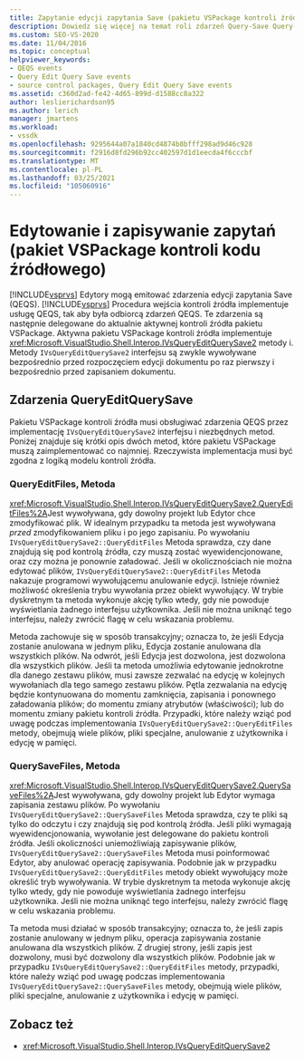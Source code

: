 ```yaml
---
title: Zapytanie edycji zapytania Save (pakietu VSPackage kontroli źródła) | Microsoft Docs
description: Dowiedz się więcej na temat roli zdarzeń Query-Save Query-Edit i sposobu ich obsługi przez pakietu VSPackage kontroli źródła.
ms.custom: SEO-VS-2020
ms.date: 11/04/2016
ms.topic: conceptual
helpviewer_keywords:
- QEQS events
- Query Edit Query Save events
- source control packages, Query Edit Query Save events
ms.assetid: c360d2ad-fe42-4d65-899d-d1588cc8a322
author: leslierichardson95
ms.author: lerich
manager: jmartens
ms.workload:
- vssdk
ms.openlocfilehash: 9295644a07a1840cd4874b8bfff298ad9d46c928
ms.sourcegitcommit: f2916d8fd296b92cc402597d1d1eecda4f6cccbf
ms.translationtype: MT
ms.contentlocale: pl-PL
ms.lasthandoff: 03/25/2021
ms.locfileid: "105060916"
---
```

# <a name="query-edit-query-save-source-control-vspackage"></a>Edytowanie i zapisywanie zapytań (pakiet VSPackage kontroli kodu źródłowego)
[!INCLUDE[vsprvs](../../code-quality/includes/vsprvs_md.md)] Edytory mogą emitować zdarzenia edycji zapytania Save (QEQS). [!INCLUDE[vsprvs](../../code-quality/includes/vsprvs_md.md)] Procedura wejścia kontroli źródła implementuje usługę QEQS, tak aby była odbiorcą zdarzeń QEQS. Te zdarzenia są następnie delegowane do aktualnie aktywnej kontroli źródła pakietu VSPackage. Aktywna pakietu VSPackage kontroli źródła implementuje <xref:Microsoft.VisualStudio.Shell.Interop.IVsQueryEditQuerySave2> metody i. Metody `IVsQueryEditQuerySave2` interfejsu są zwykle wywoływane bezpośrednio przed rozpoczęciem edycji dokumentu po raz pierwszy i bezpośrednio przed zapisaniem dokumentu.

## <a name="queryeditquerysave-events"></a>Zdarzenia QueryEditQuerySave
 Pakietu VSPackage kontroli źródła musi obsługiwać zdarzenia QEQS przez implementację `IVsQueryEditQuerySave2` interfejsu i niezbędnych metod. Poniżej znajduje się krótki opis dwóch metod, które pakietu VSPackage muszą zaimplementować co najmniej. Rzeczywista implementacja musi być zgodna z logiką modelu kontroli źródła.

### <a name="queryeditfiles-method"></a>QueryEditFiles, Metoda
 <xref:Microsoft.VisualStudio.Shell.Interop.IVsQueryEditQuerySave2.QueryEditFiles%2A>Jest wywoływana, gdy dowolny projekt lub Edytor chce zmodyfikować plik. W idealnym przypadku ta metoda jest wywoływana *przed* zmodyfikowaniem pliku i po jego zapisaniu. Po wywołaniu `IVsQueryEditQuerySave2::QueryEditFiles` Metoda sprawdza, czy dane znajdują się pod kontrolą źródła, czy muszą zostać wyewidencjonowane, oraz czy można je ponownie załadować. Jeśli w okolicznościach nie można edytować plików, `IVsQueryEditQuerySave2::QueryEditFiles` Metoda nakazuje programowi wywołującemu anulowanie edycji. Istnieje również możliwość określenia trybu wywołania przez obiekt wywołujący. W trybie dyskretnym ta metoda wykonuje akcję tylko wtedy, gdy nie powoduje wyświetlania żadnego interfejsu użytkownika. Jeśli nie można uniknąć tego interfejsu, należy zwrócić flagę w celu wskazania problemu.

 Metoda zachowuje się w sposób transakcyjny; oznacza to, że jeśli Edycja zostanie anulowana w jednym pliku, Edycja zostanie anulowana dla wszystkich plików. Na odwrót, jeśli Edycja jest dozwolona, jest dozwolona dla wszystkich plików. Jeśli ta metoda umożliwia edytowanie jednokrotne dla danego zestawu plików, musi zawsze zezwalać na edycję w kolejnych wywołaniach dla tego samego zestawu plików. Pętla zezwalania na edycję będzie kontynuowana do momentu zamknięcia, zapisania i ponownego załadowania plików; do momentu zmiany atrybutów (właściwości); lub do momentu zmiany pakietu kontroli źródła. Przypadki, które należy wziąć pod uwagę podczas implementowania `IVsQueryEditQuerySave2::QueryEditFiles` metody, obejmują wiele plików, pliki specjalne, anulowanie z użytkownika i edycję w pamięci.

### <a name="querysavefiles-method"></a>QuerySaveFiles, Metoda
 <xref:Microsoft.VisualStudio.Shell.Interop.IVsQueryEditQuerySave2.QuerySaveFiles%2A>Jest wywoływana, gdy dowolny projekt lub Edytor wymaga zapisania zestawu plików. Po wywołaniu `IVsQueryEditQuerySave2::QuerySaveFiles` Metoda sprawdza, czy te pliki są tylko do odczytu i czy znajdują się pod kontrolą źródła. Jeśli pliki wymagają wyewidencjonowania, wywołanie jest delegowane do pakietu kontroli źródła. Jeśli okoliczności uniemożliwiają zapisywanie plików, `IVsQueryEditQuerySave2::QuerySaveFiles` Metoda musi poinformować Edytor, aby anulować operację zapisywania. Podobnie jak w przypadku `IVsQueryEditQuerySave2::QueryEditFiles` metody obiekt wywołujący może określić tryb wywoływania. W trybie dyskretnym ta metoda wykonuje akcję tylko wtedy, gdy nie powoduje wyświetlania żadnego interfejsu użytkownika. Jeśli nie można uniknąć tego interfejsu, należy zwrócić flagę w celu wskazania problemu.

 Ta metoda musi działać w sposób transakcyjny; oznacza to, że jeśli zapis zostanie anulowany w jednym pliku, operacja zapisywania zostanie anulowana dla wszystkich plików. Z drugiej strony, jeśli zapis jest dozwolony, musi być dozwolony dla wszystkich plików. Podobnie jak w przypadku `IVsQueryEditQuerySave2::QueryEditFiles` metody, przypadki, które należy wziąć pod uwagę podczas implementowania `IVsQueryEditQuerySave2::QuerySaveFiles` metody, obejmują wiele plików, pliki specjalne, anulowanie z użytkownika i edycję w pamięci.

## <a name="see-also"></a>Zobacz też
- <xref:Microsoft.VisualStudio.Shell.Interop.IVsQueryEditQuerySave2>
